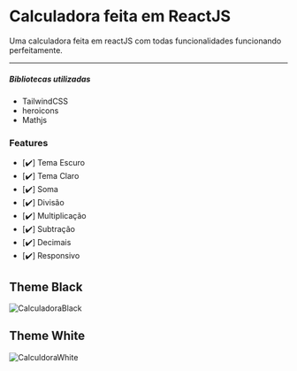 <h1>Calculadora feita em ReactJS</h1>

<p>Uma calculadora feita em reactJS com todas funcionalidades funcionando perfeitamente.</p>

<hr/>

<h5>Bibliotecas utilizadas</h5>
<ul>
  <li>TailwindCSS</li>
  <li>heroicons</li>
  <li>Mathjs</li>
</ul>

### Features

- [✔️] Tema Escuro
- [✔️] Tema Claro
- [✔️] Soma
- [✔️] Divisão
- [✔️] Multiplicação
- [✔️] Subtração
- [✔️] Decimais
- [✔️] Responsivo


<h2>Theme Black</h2>

![CalculadoraBlack](https://user-images.githubusercontent.com/51209376/155857682-cdbb6c83-83ce-43a1-8565-808aa658d713.png)

<h2>Theme White</h2>

![CalculdoraWhite](https://user-images.githubusercontent.com/51209376/155857868-0b39e78c-74bb-4c30-9f6a-f1383eaf7630.png)

